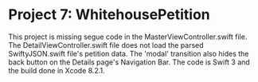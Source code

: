 # Project 7: WhitehousePetition
This project is missing segue code in the MasterViewController.swift file. The DetailViewController.swift file does not load the parsed SwiftyJSON.swift file's petition data. The 'modal' transition also hides the back button on the Details page's Navigation Bar.  The code is Swift 3 and the build done in Xcode 8.2.1.
